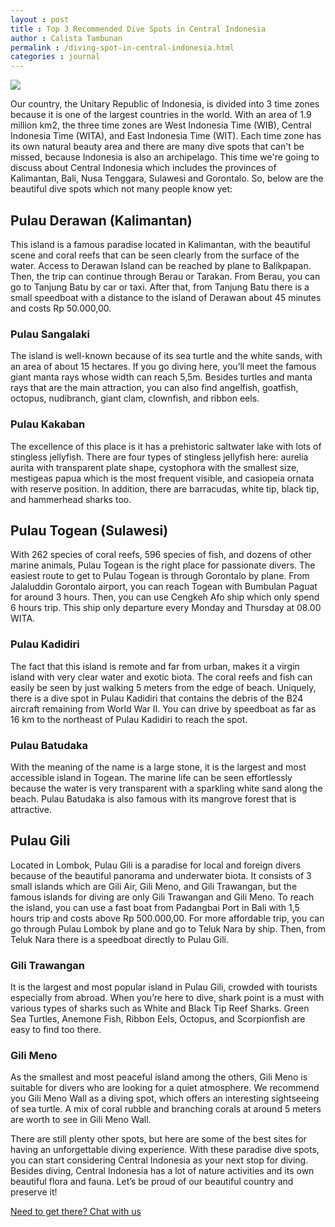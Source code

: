 ```yaml
---
layout : post
title : Top 3 Recommended Dive Spots in Central Indonesia
author : Calista Tambunan
permalink : /diving-spot-in-central-indonesia.html
categories : journal 
---
```


<img src="https://i.imgur.com/9RhRo9q.jpg" class="img-responsive post-feat-img" />

Our country, the Unitary Republic of Indonesia, is divided into 3 time zones because it is one of the largest countries in the world. With an area of 1.9 million km2, the three time zones are West Indonesia Time (WIB), Central Indonesia Time (WITA), and East Indonesia Time (WIT). Each time zone has its own natural beauty area and there are many dive spots that can't be missed, because Indonesia is also an archipelago. This time we're going to discuss about Central Indonesia which includes the provinces of Kalimantan, Bali, Nusa Tenggara, Sulawesi and Gorontalo. So, below are the beautiful dive spots which not many people know yet:

## Pulau Derawan (Kalimantan)
This island is a famous paradise located in Kalimantan, with the beautiful scene and coral reefs that can be seen clearly from the surface of the water. Access to Derawan Island can be reached by plane to Balikpapan. Then, the trip can continue through Berau or Tarakan. From Berau, you can go to Tanjung Batu by car or taxi. After that, from Tanjung Batu there is a small speedboat with a distance to the island of Derawan about 45 minutes and costs Rp 50.000,00.
### Pulau Sangalaki
The island is well-known because of its sea turtle and the white sands, with an area of about 15 hectares. If you go diving here, you’ll meet the famous giant manta rays whose width can reach 5,5m. Besides turtles and manta rays that are the main attraction, you can also find angelfish, goatfish, octopus, nudibranch, giant clam, clownfish, and ribbon eels. 
### Pulau Kakaban
The excellence of this place is it has a prehistoric saltwater lake with lots of stingless jellyfish. There are four types of stingless jellyfish here: aurelia aurita with transparent plate shape, cystophora with the smallest size, mestigeas papua which is the most frequent visible, and casiopeia ornata with reserve position. In addition, there are barracudas, white tip, black tip, and hammerhead sharks too.

## Pulau Togean (Sulawesi)
With 262 species of coral reefs, 596 species of fish, and dozens of other marine animals, Pulau Togean is the right place for passionate divers. The easiest route to get to Pulau Togean is through Gorontalo by plane. From Jalaluddin Gorontalo airport, you can reach Togean with Bumbulan Paguat for around 3 hours. Then, you can use Cengkeh Afo ship which only spend 6 hours trip. This ship only departure every Monday and Thursday at 08.00 WITA.
### Pulau Kadidiri
The fact that this island is remote and far from urban, makes it a virgin island with very clear water and exotic biota. The coral reefs and fish can easily be seen by just walking 5 meters from the edge of beach. Uniquely, there is a dive spot in Pulau Kadidiri that contains the debris of the B24 aircraft remaining from World War II. You can drive by speedboat as far as 16 km to the northeast of Pulau Kadidiri to reach the spot.
### Pulau Batudaka
With the meaning of the name is a large stone, it is the largest and most accessible island in Togean. The marine life can be seen effortlessly because the water is very transparent with a sparkling white sand along the beach. Pulau Batudaka is also famous with its mangrove forest that is attractive. 

## Pulau Gili
Located in Lombok, Pulau Gili is a paradise for local and foreign divers because of the beautiful panorama and underwater biota. It consists of 3 small islands which are Gili Air, Gili Meno, and Gili Trawangan, but the famous islands for diving are only Gili Trawangan and Gili Meno. To reach the island, you can use a fast boat from Padangbai Port in Bali with 1,5 hours trip and costs above Rp 500.000,00. For more affordable trip, you can go through Pulau Lombok by plane and go to Teluk Nara by ship. Then, from Teluk Nara there is a speedboat directly to Pulau Gili.
### Gili Trawangan 
It is the largest and most popular island in Pulau Gili, crowded with tourists especially from abroad. When you’re here to dive, shark point is a must with various types of sharks such as White and Black Tip Reef Sharks. Green Sea Turtles, Anemone Fish, Ribbon Eels, Octopus, and Scorpionfish are easy to find too there. 
### Gili Meno
As the smallest and most peaceful island among the others, Gili Meno is suitable for divers who are looking for a quiet atmosphere. We recommend you Gili Meno Wall as a diving spot, which offers an interesting sightseeing of sea turtle. A mix of coral rubble and branching corals at around 5 meters are worth to see in Gili Meno Wall. 

There are still plenty other spots, but here are some of the best sites for having an unforgettable diving experience. With these paradise dive spots, you can start considering Central Indonesia as your next stop for diving. Besides diving, Central Indonesia has a lot of nature activities and its own beautiful flora and fauna. Let’s be proud of our beautiful country and preserve it!

<a href="https://web.whatsapp.com/send?phone={{site.wa}}&text=Hi%20E-Nyelam,%20i%20need%20info%20for%20dive%20spot" class="cta--in--page">Need to get there? Chat with us</a>
